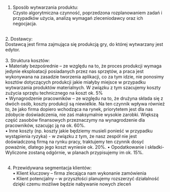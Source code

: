 1.	Sposób wytwarzania produktu:</br>
Czysto algorytmiczna czynność, poprzedzona rozplanowaniem zadań i przypadków użycia, analizą wymagań zleceniodawcy oraz ich negocjacja. </br>
</br>
2.	Dostawcy: </br>
Dostawcą jest firma zajmująca się produkcją gry, do której wytwarzany jest edytor. </br>
</br>
3.	Struktura kosztów: </br>
•	Materiały  bezpośrednie – ze względu na to, że proces produkcji wymaga jedynie eksploatacji posiadanych przez nas sprzętów, a praca jest wykonywana na zasadzie tworzenia aplikacji, co za tym idzie, nie ponosimy kosztów dotyczących produkcji jakie miałyby miejsce w przypadku wytwarzania produktów materialnych. W związku z tym szacujemy koszty zużycia sprzętu technicznego na koszt ok. 5%</br>
•	Wynagrodzenie pracowników – ze względu na to, że drużyna składa się z  dwóch osób, koszty produkcji są niewielkie. Na ten czynnik wpływa również to, że jako firma dopiero wchodząca na rynek, priorytetem jest dla nas zdobycie doświadczenia, nie zaś maksymalnie wysokie zarobki. Większą część zasobów finansowych przeznaczymy na wynagrodzenie dla pracowników, szacując ją na ok. 60%. </br>
•	Inne koszty (np. koszty jakie będziemy musieli ponieść w przypadku wystąpienia ryzyka)  - w związku z tym, że nasz zespół nie jest doświadczoną firmą na rynku pracy, traktujemy ten czynnik dosyć poważnie, dlatego jego koszt wyniesie ok. 20%.
•	Opodatkowanie i składki- Wyliczone zostaną odgórnie, w planach przypisujemy im ok. 15%.</br></br>

4.	Przewidywana segmentacja klientów: </br>
•	Klient kluczowy – firma zlecająca nam wykonanie zamówienia</br>
•	Klient potencjalny – w przyszłości planujemy rozszerzyć działalność dzięki czemu możliwe będzie nabywanie nowych zleceń</br>

